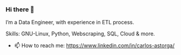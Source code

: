 ### Hi there 👋
I’m a Data Engineer, with experience in ETL process. 

Skills: GNU-Linux, Python, Webscraping, SQL, Cloud & more.
- 📫 How to reach me: https://www.linkedin.com/in/carlos-astorga/
<!--
**xilen0x/xilen0x** is a ✨ _special_ ✨ repository because its `README.md` (this file) appears on your GitHub profile.

Here are some ideas to get you started:

- 🔭 I’m currently working on ...
- 🌱 I’m currently learning JS - mongo - express - node
- 👯 I’m looking to collaborate on ...
- 🤔 I’m looking for help with ...
- 💬 Ask me about ...
- 📫 How to reach me: ...
- 😄 Pronouns: ...
- ⚡ Fun fact: ...
-->

